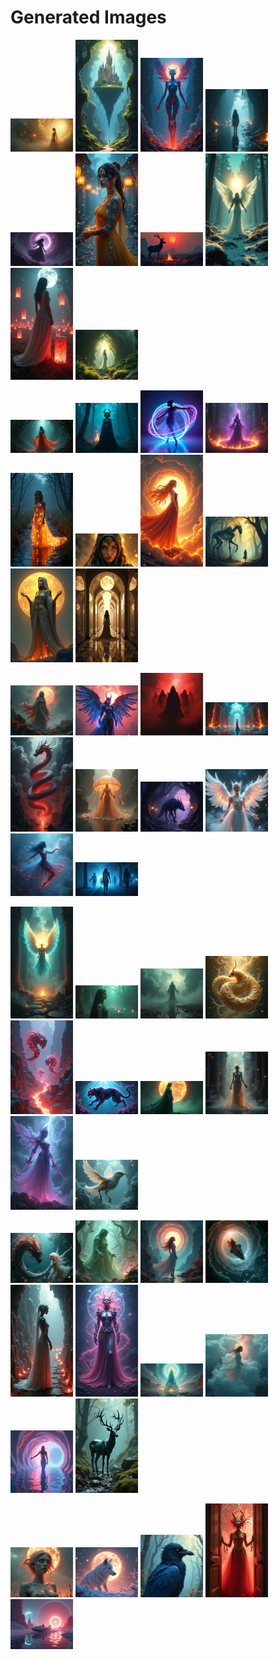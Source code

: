 # Generated Images



<img src="2025_07_06_01.png" width="100"/> <img src="2025_07_06_02.png" width="100"/> <img src="2025_07_06_03.png" width="100"/> <img src="2025_07_06_04.png" width="100"/> <img src="2025_07_06_05.png" width="100"/> <img src="2025_07_06_06.png" width="100"/> <img src="2025_07_06_07.png" width="100"/> <img src="2025_07_06_08.png" width="100"/> <img src="2025_07_06_09.png" width="100"/> <img src="2025_07_06_10.png" width="100"/>

<img src="2025_07_06_11.png" width="100"/> <img src="2025_07_06_12.png" width="100"/> <img src="2025_07_06_13.png" width="100"/> <img src="2025_07_06_14.png" width="100"/> <img src="2025_07_06_15.png" width="100"/> <img src="2025_07_06_16.png" width="100"/> <img src="2025_07_06_17.png" width="100"/> <img src="2025_07_06_18.png" width="100"/> <img src="2025_07_06_19.png" width="100"/> <img src="2025_07_06_20.png" width="100"/>

<img src="2025_07_06_21.png" width="100"/> <img src="2025_07_06_22.png" width="100"/> <img src="2025_07_06_23.png" width="100"/> <img src="2025_07_06_24.png" width="100"/> <img src="2025_07_06_25.png" width="100"/> <img src="2025_07_06_26.png" width="100"/> <img src="2025_07_06_27.png" width="100"/> <img src="2025_07_06_28.png" width="100"/> <img src="2025_07_06_29.png" width="100"/> <img src="2025_07_06_30.png" width="100"/>

<img src="2025_07_06_31.png" width="100"/> <img src="2025_07_06_32.png" width="100"/> <img src="2025_07_06_33.png" width="100"/> <img src="2025_07_06_34.png" width="100"/> <img src="2025_07_06_35.png" width="100"/> <img src="2025_07_06_36.png" width="100"/> <img src="2025_07_06_37.png" width="100"/> <img src="2025_07_06_38.png" width="100"/> <img src="2025_07_06_39.png" width="100"/> <img src="2025_07_06_40.png" width="100"/>

<img src="2025_07_06_41.png" width="100"/> <img src="2025_07_06_42.png" width="100"/> <img src="2025_07_06_43.png" width="100"/> <img src="2025_07_06_44.png" width="100"/> <img src="2025_07_06_45.png" width="100"/> <img src="2025_07_06_46.png" width="100"/> <img src="2025_07_06_47.png" width="100"/> <img src="2025_07_06_48.png" width="100"/> <img src="2025_07_06_49.png" width="100"/> <img src="2025_07_06_50.png" width="100"/>

<img src="2025_07_06_51.png" width="100"/> <img src="2025_07_06_52.png" width="100"/> <img src="2025_07_06_53.png" width="100"/> <img src="2025_07_06_54.png" width="100"/> <img src="2025_07_06_55.png" width="100"/>